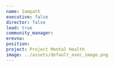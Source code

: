 ```yaml
---
name: Sampath
executive: false
director: false
lead: true
community_manager:
erevna:
position:
project: Project Mental Health
image: ../assets/default_exec_image.png
---
```

